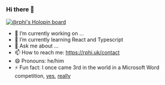 ### Hi there 👋

[![@rphi's Holopin board](https://holopin.io/api/user/board?user=rphi)](https://holopin.io/@rphi)

- 🔭 I’m currently working on ...
- 🌱 I’m currently learning React and Typescript
- 💬 Ask me about ...
- 📫 How to reach me: https://rphi.uk/contact
- 😄 Pronouns: he/him
- ⚡ Fun fact: I once came 3rd in the world in a Microsoft Word competition, [yes](http://www.prweb.com/releases/2012/8/prweb9763345.htm#:~:text=%C2%A0%C2%A0%C2%A0%C2%A0%20Robert%20Phipps%2C%20United%20Kingdom), [really](https://www.flickr.com/photos/certiport/7694632144/in/album-72157630809577622/)
